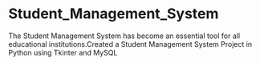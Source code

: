 # Student_Management_System
The Student Management System has become an essential tool for all educational institutions.Created a Student Management System Project in Python using Tkinter and MySQL
